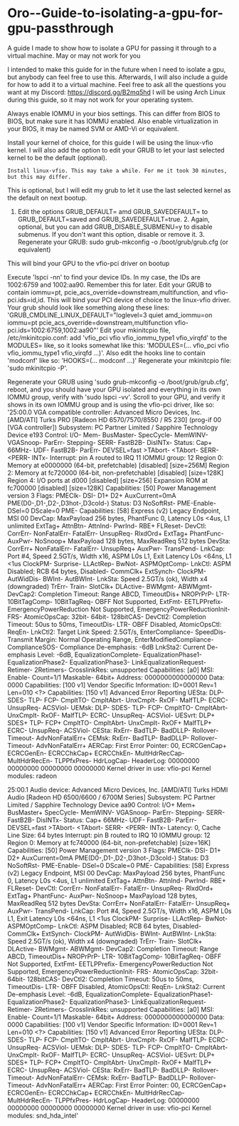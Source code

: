 # Oro--Guide-to-isolating-a-gpu-for-gpu-passthrough
A guide I made to show how to isolate a GPU for passing it through to a virtual machine. May or may not work for you

I intended to make this guide for in the future when I need to isolate a gpu, but anybody can feel free to use this. 
Afterwards, I will also include a guide for how to add it to a virtual machine. 
Feel free to ask all the questions you want at my Discord: https://discord.gg/B2mq5hd
I will be using Arch Linux during this guide, so it may not work for your operating system.


Always enable IOMMU in your bios settings. This can differ from BIOS to BIOS, but make sure it has IOMMU enabled. Also enable virtualization in your BIOS, it may be named SVM or AMD-Vi or equivalent.

Install your kernel of choice, for this guide I will be using the linux-vfio kernel. I will also add the option to edit your GRUB to let your last selected kernel to be the default (optional).

    Install linux-vfio. This may take a while. For me it took 30 minutes, but this may differ.

This is optional, but I will edit my grub to let it use the last selected kernel as the default on next bootup. 

   1. Edit the options GRUB_DEFAULT= amd GRUB_SAVEDEFAULT= to GRUB_DEFAULT=saved and GRUB_SAVEDEFAULT=true.
    2. Again, optional, but you can add GRUB_DISABLE_SUBMENU=y to disable submenus. If you don't want this option, disable or remove it.
     3. Regenerate your GRUB: sudo grub-mkconfig -o /boot/grub/grub.cfg (or equivalent)

This will bind your GPU to the vfio-pci driver on bootup

   Execute 'lspci -nn' to find your device IDs. In my case, the IDs are 1002:6759 and 1002:aa90. Remember this for later.
    Edit your GRUB to contain iommu=pt, pcie_acs_override=downstream,multifunction, and vfio-pci.ids=id,id. This will bind your PCI device of choice to the linux-vfio driver.
   Your grub should look like something along these lines: 'GRUB_CMDLINE_LINUX_DEFAULT="loglevel=3 quiet amd_iommu=on iommu=pt pcie_acs_override=downstream,multifunction vfio-pci.ids=1002:6759,1002:aa90"'
   Edit your mkinitcpio file, /etc/mkinitcpio.conf: add 'vfio_pci vfio vfio_iommu_type1 vfio_virqfd' to the MODULES= like, so it looks somewhat like this: 'MODULES=(... vfio_pci vfio vfio_iommu_type1 vfio_virqfd ...)'.
   Also edit the hooks line to contain 'modconf' like so: 'HOOKS=(... modconf ...)'
   Regenerate your mkinitcpio file: 'sudo mkinitcpio -P'.

Regenerate your GRUB using 'sudo grub-mkconfig -o /boot/grub/grub.cfg', reboot, and you should have your GPU isolated and everything in its own IOMMU group, verify with 'sudo lspci -vv'. Scroll to your GPU, and verify it shows in its own IOMMU group and is using the vfio-pci driver, like so:
'25:00.0 VGA compatible controller: Advanced Micro Devices, Inc. [AMD/ATI] Turks PRO [Radeon HD 6570/7570/8550 / R5 230] (prog-if 00 [VGA controller])
        Subsystem: PC Partner Limited / Sapphire Technology Device e193
        Control: I/O- Mem- BusMaster- SpecCycle- MemWINV- VGASnoop- ParErr- Stepping- SERR- FastB2B- DisINTx-
        Status: Cap+ 66MHz- UDF- FastB2B- ParErr- DEVSEL=fast >TAbort- <TAbort- <MAbort- >SERR- <PERR- INTx-
        Interrupt: pin A routed to IRQ 11
        IOMMU group: 12
        Region 0: Memory at e0000000 (64-bit, prefetchable) [disabled] [size=256M]
        Region 2: Memory at fc720000 (64-bit, non-prefetchable) [disabled] [size=128K]
        Region 4: I/O ports at d000 [disabled] [size=256]
        Expansion ROM at fc700000 [disabled] [size=128K]
        Capabilities: [50] Power Management version 3
                Flags: PMEClk- DSI- D1+ D2+ AuxCurrent=0mA PME(D0-,D1-,D2-,D3hot-,D3cold-)
                Status: D3 NoSoftRst- PME-Enable- DSel=0 DScale=0 PME-
        Capabilities: [58] Express (v2) Legacy Endpoint, MSI 00
                DevCap: MaxPayload 256 bytes, PhantFunc 0, Latency L0s <4us, L1 unlimited
                        ExtTag+ AttnBtn- AttnInd- PwrInd- RBE+ FLReset-
                DevCtl: CorrErr- NonFatalErr- FatalErr- UnsupReq-
                        RlxdOrd+ ExtTag+ PhantFunc- AuxPwr- NoSnoop+
                        MaxPayload 128 bytes, MaxReadReq 512 bytes
                DevSta: CorrErr+ NonFatalErr- FatalErr- UnsupReq+ AuxPwr- TransPend-
                LnkCap: Port #4, Speed 2.5GT/s, Width x16, ASPM L0s L1, Exit Latency L0s <64ns, L1 <1us
                        ClockPM- Surprise- LLActRep- BwNot- ASPMOptComp-
                LnkCtl: ASPM Disabled; RCB 64 bytes, Disabled- CommClk+
                        ExtSynch- ClockPM- AutWidDis- BWInt- AutBWInt-
                LnkSta: Speed 2.5GT/s (ok), Width x4 (downgraded)
                        TrErr- Train- SlotClk+ DLActive- BWMgmt- ABWMgmt-
                DevCap2: Completion Timeout: Range ABCD, TimeoutDis+ NROPrPrP- LTR-
                         10BitTagComp- 10BitTagReq- OBFF Not Supported, ExtFmt- EETLPPrefix-
                         EmergencyPowerReduction Not Supported, EmergencyPowerReductionInit-
                         FRS-
                         AtomicOpsCap: 32bit- 64bit- 128bitCAS-
                DevCtl2: Completion Timeout: 50us to 50ms, TimeoutDis- LTR- OBFF Disabled,
                         AtomicOpsCtl: ReqEn-
                LnkCtl2: Target Link Speed: 2.5GT/s, EnterCompliance- SpeedDis-
                         Transmit Margin: Normal Operating Range, EnterModifiedCompliance- ComplianceSOS-
                         Compliance De-emphasis: -6dB
                LnkSta2: Current De-emphasis Level: -6dB, EqualizationComplete- EqualizationPhase1-
                         EqualizationPhase2- EqualizationPhase3- LinkEqualizationRequest-
                         Retimer- 2Retimers- CrosslinkRes: unsupported
        Capabilities: [a0] MSI: Enable- Count=1/1 Maskable- 64bit+
                Address: 0000000000000000  Data: 0000
        Capabilities: [100 v1] Vendor Specific Information: ID=0001 Rev=1 Len=010 <?>
        Capabilities: [150 v1] Advanced Error Reporting
                UESta:  DLP- SDES- TLP- FCP- CmpltTO- CmpltAbrt- UnxCmplt- RxOF- MalfTLP- ECRC- UnsupReq- ACSViol-
                UEMsk:  DLP- SDES- TLP- FCP- CmpltTO- CmpltAbrt- UnxCmplt- RxOF- MalfTLP- ECRC- UnsupReq- ACSViol-
                UESvrt: DLP+ SDES+ TLP- FCP+ CmpltTO- CmpltAbrt- UnxCmplt- RxOF+ MalfTLP+ ECRC- UnsupReq- ACSViol-
                CESta:  RxErr- BadTLP- BadDLLP- Rollover- Timeout- AdvNonFatalErr+
                CEMsk:  RxErr- BadTLP- BadDLLP- Rollover- Timeout- AdvNonFatalErr+
                AERCap: First Error Pointer: 00, ECRCGenCap+ ECRCGenEn- ECRCChkCap+ ECRCChkEn-
                        MultHdrRecCap- MultHdrRecEn- TLPPfxPres- HdrLogCap-
                HeaderLog: 00000000 00000000 00000000 00000000
        Kernel driver in use: vfio-pci
        Kernel modules: radeon

25:00.1 Audio device: Advanced Micro Devices, Inc. [AMD/ATI] Turks HDMI Audio [Radeon HD 6500/6600 / 6700M Series]
        Subsystem: PC Partner Limited / Sapphire Technology Device aa90
        Control: I/O+ Mem+ BusMaster+ SpecCycle- MemWINV- VGASnoop- ParErr- Stepping- SERR- FastB2B- DisINTx-
        Status: Cap+ 66MHz- UDF- FastB2B- ParErr- DEVSEL=fast >TAbort- <TAbort- <MAbort- >SERR- <PERR- INTx-
        Latency: 0, Cache Line Size: 64 bytes
        Interrupt: pin B routed to IRQ 10
        IOMMU group: 12
        Region 0: Memory at fc740000 (64-bit, non-prefetchable) [size=16K]
        Capabilities: [50] Power Management version 3
                Flags: PMEClk- DSI- D1+ D2+ AuxCurrent=0mA PME(D0-,D1-,D2-,D3hot-,D3cold-)
                Status: D3 NoSoftRst- PME-Enable- DSel=0 DScale=0 PME-
        Capabilities: [58] Express (v2) Legacy Endpoint, MSI 00
                DevCap: MaxPayload 256 bytes, PhantFunc 0, Latency L0s <4us, L1 unlimited
                        ExtTag+ AttnBtn- AttnInd- PwrInd- RBE+ FLReset-
                DevCtl: CorrErr- NonFatalErr- FatalErr- UnsupReq-
                        RlxdOrd+ ExtTag+ PhantFunc- AuxPwr- NoSnoop+
                        MaxPayload 128 bytes, MaxReadReq 512 bytes
                DevSta: CorrErr+ NonFatalErr- FatalErr- UnsupReq+ AuxPwr- TransPend-
                LnkCap: Port #4, Speed 2.5GT/s, Width x16, ASPM L0s L1, Exit Latency L0s <64ns, L1 <1us
                        ClockPM- Surprise- LLActRep- BwNot- ASPMOptComp-
                LnkCtl: ASPM Disabled; RCB 64 bytes, Disabled- CommClk+
                        ExtSynch- ClockPM- AutWidDis- BWInt- AutBWInt-
                LnkSta: Speed 2.5GT/s (ok), Width x4 (downgraded)
                        TrErr- Train- SlotClk+ DLActive- BWMgmt- ABWMgmt-
                DevCap2: Completion Timeout: Range ABCD, TimeoutDis+ NROPrPrP- LTR-
                         10BitTagComp- 10BitTagReq- OBFF Not Supported, ExtFmt- EETLPPrefix-
                         EmergencyPowerReduction Not Supported, EmergencyPowerReductionInit-
                         FRS-
                         AtomicOpsCap: 32bit- 64bit- 128bitCAS-
                DevCtl2: Completion Timeout: 50us to 50ms, TimeoutDis- LTR- OBFF Disabled,
                         AtomicOpsCtl: ReqEn-
                LnkSta2: Current De-emphasis Level: -6dB, EqualizationComplete- EqualizationPhase1-
                         EqualizationPhase2- EqualizationPhase3- LinkEqualizationRequest-
                         Retimer- 2Retimers- CrosslinkRes: unsupported
        Capabilities: [a0] MSI: Enable- Count=1/1 Maskable- 64bit+
                Address: 0000000000000000  Data: 0000
        Capabilities: [100 v1] Vendor Specific Information: ID=0001 Rev=1 Len=010 <?>
        Capabilities: [150 v1] Advanced Error Reporting
                UESta:  DLP- SDES- TLP- FCP- CmpltTO- CmpltAbrt- UnxCmplt- RxOF- MalfTLP- ECRC- UnsupReq- ACSViol-
                UEMsk:  DLP- SDES- TLP- FCP- CmpltTO- CmpltAbrt- UnxCmplt- RxOF- MalfTLP- ECRC- UnsupReq- ACSViol-
                UESvrt: DLP+ SDES+ TLP- FCP+ CmpltTO- CmpltAbrt- UnxCmplt- RxOF+ MalfTLP+ ECRC- UnsupReq- ACSViol-
                CESta:  RxErr- BadTLP- BadDLLP- Rollover- Timeout- AdvNonFatalErr-
                CEMsk:  RxErr- BadTLP- BadDLLP- Rollover- Timeout- AdvNonFatalErr+
                AERCap: First Error Pointer: 00, ECRCGenCap+ ECRCGenEn- ECRCChkCap+ ECRCChkEn-
                        MultHdrRecCap- MultHdrRecEn- TLPPfxPres- HdrLogCap-
                HeaderLog: 00000000 00000000 00000000 00000000
        Kernel driver in use: vfio-pci
        Kernel modules: snd_hda_intel'
